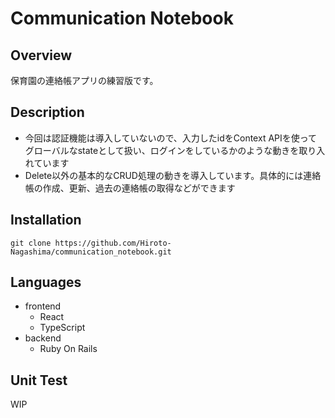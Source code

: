 # Communication Notebook
## Overview

保育園の連絡帳アプリの練習版です。

## Description

- 今回は認証機能は導入していないので、入力したidをContext APIを使ってグローバルなstateとして扱い、ログインをしているかのような動きを取り入れています
- Delete以外の基本的なCRUD処理の動きを導入しています。具体的には連絡帳の作成、更新、過去の連絡帳の取得などができます

## Installation

`git clone https://github.com/Hiroto-Nagashima/communication_notebook.git`

## Languages
- frontend
  - React
  - TypeScript
- backend
  - Ruby On Rails


## Unit Test

WIP